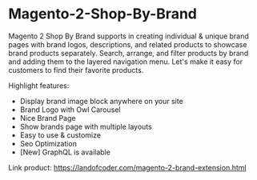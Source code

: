 # Magento-2-Shop-By-Brand
Magento 2 Shop By Brand supports in creating individual &amp; unique brand pages with brand logos, descriptions, and related products to showcase brand products separately. Search, arrange, and filter products by brand and adding them to the layered navigation menu. Let's make it easy for customers to find their favorite products.

Highlight features:
- Display brand image block anywhere on your site
- Brand Logo with Owl Carousel
- Nice Brand Page
- Show brands page with multiple layouts
- Easy to use & customize
- Seo Optimization
- [New] GraphQL is available

Link product: https://landofcoder.com/magento-2-brand-extension.html

